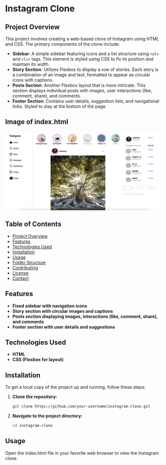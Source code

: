# Instagram Clone

## Project Overview

This project involves creating a web-based clone of Instagram using HTML and CSS. The primary components of the clone include:

- **Sidebar**: A simple sidebar featuring icons and a list structure using `<ul>` and `<li>` tags. This element is styled using CSS to fix its position and maintain its width.
- **Story Section**: Utilizes Flexbox to display a row of stories. Each story is a combination of an image and text, formatted to appear as circular icons with captions.
- **Posts Section**: Another Flexbox layout that is more intricate. This section displays individual posts with images, user interactions (like, comment, share), and comments.
- **Footer Section**: Contains user details, suggestion lists, and navigational links. Styled to stay at the bottom of the page.

## Image of index.html

![Alt text](images/instagram_clone.png)
## Table of Contents

- [Project Overview](#project-overview)
- [Features](#features)
- [Technologies Used](#technologies-used)
- [Installation](#installation)
- [Usage](#usage)
- [Folder Structure](#folder-structure)
- [Contributing](#contributing)
- [License](#license)
- [Contact](#contact)

## Features

- **Fixed sidebar with navigation icons**
- **Story section with circular images and captions**
- **Posts section displaying images, interactions (like, comment, share), and comments**
- **Footer section with user details and suggestions**

## Technologies Used

- **HTML**
- **CSS (Flexbox for layout)**

## Installation

To get a local copy of the project up and running, follow these steps:

1. **Clone the repository:**

   ```bash
   git clone https://github.com/your-username/instagram-clone.git
   
2. **Navigate to the project directory:**

   ```bash
   cd instagram-clone
## Usage

Open the index.html file in your favorite web browser to view the Instagram clone.



   
